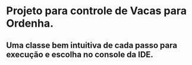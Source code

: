 # Projeto para controle de Vacas para Ordenha.
## Uma classe bem intuitiva de cada passo para execução e escolha no console da IDE.
